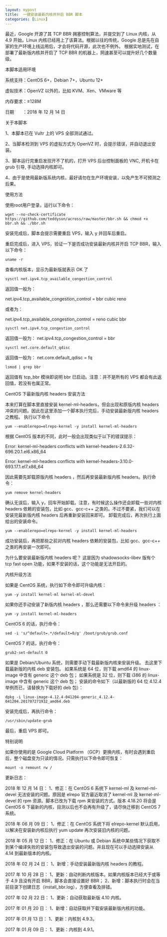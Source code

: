 ```yaml
---
layout: mypost
title:  一键安装最新内核并开启 BBR 脚本
categories: [Linux]
---
```

最近，Google 开源了其 TCP BBR 拥塞控制算法，并提交到了 Linux 内核，从 4.9 开始，Linux 内核已经用上了该算法。根据以往的传统，Google 总是先在自家的生产环境上线运用后，才会将代码开源，此次也不例外。
根据实地测试，在部署了最新版内核并开启了 TCP BBR 的机器上，网速甚至可以提升好几个数量级。

本脚本适用环境

系统支持：CentOS 6+，Debian 7+，Ubuntu 12+

虚拟技术：OpenVZ 以外的，比如 KVM、Xen、VMware 等

内存要求：≥128M

日期　　：2018 年 12 月 14 日

关于本脚本

1、本脚本已在 Vultr 上的 VPS 全部测试通过。

2、当脚本检测到 VPS 的虚拟方式为 OpenVZ 时，会提示错误，并自动退出安装。

3、脚本运行完重启发现开不了机的，打开 VPS 后台控制面板的 VNC, 开机卡在 grub 引导, 手动选择内核即可。

4、由于是使用最新版系统内核，最好请勿在生产环境安装，以免产生不可预测之后果。


使用方法


使用root用户登录，运行以下命令：

```
wget --no-check-certificate https://github.com/teddysun/across/raw/master/bbr.sh && chmod +x bbr.sh && ./bbr.sh
```

安装完成后，脚本会提示需要重启 VPS，输入 y 并回车后重启。

重启完成后，进入 VPS，验证一下是否成功安装最新内核并开启 TCP BBR，输入以下命令：

```
uname -r
```

查看内核版本，显示为最新版就表示 OK 了

```
sysctl net.ipv4.tcp_available_congestion_control
```

返回值一般为：

net.ipv4.tcp_available_congestion_control = bbr cubic reno

或者为：

net.ipv4.tcp_available_congestion_control = reno cubic bbr

```
sysctl net.ipv4.tcp_congestion_control
```

返回值一般为：
net.ipv4.tcp_congestion_control = bbr

```
sysctl net.core.default_qdisc
```

返回值一般为：
net.core.default_qdisc = fq

```
lsmod | grep bbr
```

返回值有 tcp_bbr 模块即说明 bbr 已启动。注意：并不是所有的 VPS 都会有此返回值，若没有也属正常。


CentOS 下最新版内核 headers 安装方法


本来打算在脚本里直接安装 kernel-ml-headers，但会出现和原版内核 headers 冲突的问题。因此在这里添加一个脚本执行完后，手动安装最新版内核 headers 之教程。
执行以下命令

```
yum --enablerepo=elrepo-kernel -y install kernel-ml-headers
```

根据 CentOS 版本的不同，此时一般会出现类似于以下的错误提示：

Error: kernel-ml-headers conflicts with kernel-headers-2.6.32-696.20.1.el6.x86_64

Error: kernel-ml-headers conflicts with kernel-headers-3.10.0-693.17.1.el7.x86_64

因此需要先卸载原版内核 headers ，然后再安装最新版内核 headers。执行命令：

```
yum remove kernel-headers
```

确认无误后，输入 y，回车开始卸载。注意，有时候这么操作还会卸载一些对内核 headers 依赖的安装包，比如 gcc、gcc-c++ 之类的。不过不要紧，我们可以在安装完最新版内核 headers 后再重新安装回来即可。
卸载完成后，再次执行上面给出的安装命令。

```
yum --enablerepo=elrepo-kernel -y install kernel-ml-headers
```

成功安装后，再把那些之前对内核 headers 依赖的安装包，比如 gcc、gcc-c++ 之类的再安装一次即可。

为什么要安装最新版内核 headers 呢？
这是因为 shadowsocks-libev 版有个 tcp fast open 功能，如果不安装的话，这个功能是无法开启的。

内核升级方法

如果是 CentOS 系统，执行如下命令即可升级内核：

```
yum -y install kernel-ml kernel-ml-devel
```

如果你还手动安装了新版内核 headers ，那么还需要以下命令来升级 headers ：

```
yum -y install kernel-ml-headers
```

CentOS 6 的话，执行命令：

```
sed -i 's/^default=.*/default=0/g' /boot/grub/grub.conf
```

CentOS 7 的话，执行命令：

```
grub2-set-default 0
```

如果是 Debian/Ubuntu 系统，则需要手动下载最新版内核来安装升级。
去这里下载最新版的内核 deb 安装包。
如果系统是 64 位，则下载 amd64 的 linux-image 中含有 generic 这个 deb 包；
如果系统是 32 位，则下载 i386 的 linux-image 中含有 generic 这个 deb 包；
安装的命令如下（以最新版的 64 位 4.12.4 举例而已，请替换为下载好的 deb 包）：

```
dpkg -i linux-image-4.12.4-041204-generic_4.12.4-041204.201707271932_amd64.deb
```

安装完成后，再执行命令：

```
/usr/sbin/update-grub
```

最后，重启 VPS 即可。

特别说明

如果你使用的是 Google Cloud Platform （GCP）更换内核，有时会遇到重启后，整个磁盘变为只读的情况。只需执行以下命令即可恢复：

```
mount -o remount rw /
```

更新日志：

2018 年 12 月 14 日：
1、修正：在 CentOS 6 系统下 kernel-ml 及 kernel-ml-devel 无法安装的问题。原因是 elrepo 官方最近取消了 kernel-ml 及 kernel-ml-devel 的 rpm 资源。脚本已改为下载 rpm 来安装的方式。版本 4.18.20 将会是 CentOS 6 下最新的内核，目测以后也不会再有升级了，请尽快迁移到 CentOS 7 系统。

2018 年 06 月 09 日：
1、修正：在 CentOS 系统下将 elrepo-kernel 默认启用，以解决在安装新内核后执行 yum update 再次安装旧内核的问题。

2018 年 05 月 12 日：
1、修正：在 Ubuntu 或 Debian 系统中某些情况下获取不到某个编译失败的安装包导致退出安装的问题。并且现在可以手动选择安装从 4.14 到最新版本的内核。

2018 年 02 月 24 日：
1、新增：手动安装最新版内核 headers 的教程。

2017 年 10 月 28 日：
1、更新：自动判断内核版本。如果内核版本已经大于或等于 4.9 且没有开启 BBR，脚本会直接设置好 BBR；
2、新增：脚本执行时会在当前目录下创建日志（install_bbr.log），方便查看及排错。

2017 年 02 月 22 日：
1、更新：自动获取最新版 4.10 内核。

2017 年 01 月 20 日：
1、新增：自动获取并下载安装最新版内核的功能。

2017 年 01 月 13 日：
1、更新：内核到 4.9.3。

2017 年 01 月 09 日：
1、更新：内核到 4.9.1。
